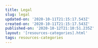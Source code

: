 ```yaml
---
title: Legal
slug: legal
updated-on: '2020-10-11T21:15:17.543Z'
created-on: '2020-10-11T21:15:17.543Z'
published-on: '2020-10-12T21:10:51.235Z'
layout: '[resources-categories].html'
tags: resources-categories
---
```



